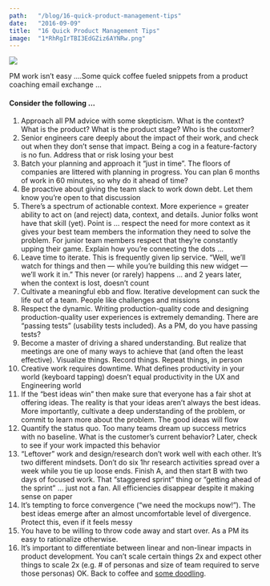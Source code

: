 ```yaml
---
path:	"/blog/16-quick-product-management-tips"
date:	"2016-09-09"
title:	"16 Quick Product Management Tips"
image:	"1*RhRgIrTBI3EdGZiz6AYNRw.png"
---
```


![](/images/1*RhRgIrTBI3EdGZiz6AYNRw.png)

PM work isn’t easy ….Some quick coffee fueled snippets from a product coaching email exchange …

#### Consider the following …

1. Approach all PM advice with some skepticism. What is the context? What is the product? What is the product stage? Who is the customer?
2. Senior engineers care deeply about the impact of their work, and check out when they don’t sense that impact. Being a cog in a feature-factory is no fun. Address that or risk losing your best
3. Batch your planning and approach it “just in time”. The floors of companies are littered with planning in progress. You can plan 6 months of work in 60 minutes, so why do it ahead of time?
4. Be proactive about giving the team slack to work down debt. Let them know you’re open to that discussion
5. There’s a spectrum of actionable context. More experience = greater ability to act on (and reject) data, context, and details. Junior folks wont have that skill (yet). Point is … respect the need for more context as it gives your best team members the information they need to solve the problem. For junior team members respect that they’re constantly upping their game. Explain how you’re connecting the dots …
6. Leave time to iterate. This is frequently given lip service. “Well, we’ll watch for things and then — while you’re building this new widget — we’ll work it in.” This never (or rarely) happens … and 2 years later, when the context is lost, doesn’t count
7. Cultivate a meaningful ebb and flow. Iterative development can suck the life out of a team. People like challenges and missions
8. Respect the dynamic. Writing production-quality code and designing production-quality user experiences is extremely demanding. There are “passing tests” (usability tests included). As a PM, do you have passing tests?
9. Become a master of driving a shared understanding. But realize that meetings are one of many ways to achieve that (and often the least effective). Visualize things. Record things. Repeat things, in person
10. Creative work requires downtime. What defines productivity in your world (keyboard tapping) doesn’t equal productivity in the UX and Engineering world
11. If the “best ideas win” then make sure that everyone has a fair shot at offering ideas. The reality is that your ideas aren’t always the best ideas. More importantly, cultivate a deep understanding of the problem, or commit to learn more about the problem. The good ideas will flow
12. Quantify the status quo. Too many teams dream up success metrics with no baseline. What is the customer’s current behavior? Later, check to see if your work impacted this behavior
13. “Leftover” work and design/research don’t work well with each other. It’s two different mindsets. Don’t do six 1hr research activities spread over a week while you tie up loose ends. Finish A, and then start B with two days of focused work. That “staggered sprint” thing or “getting ahead of the sprint” … just not a fan. All efficiencies disappear despite it making sense on paper
14. It’s tempting to force convergence (“we need the mockups now!”). The best ideas emerge after an almost uncomfortable level of divergence. Protect this, even if it feels messy
15. You have to be willing to throw code away and start over. As a PM its easy to rationalize otherwise.
16. It’s important to differentiate between linear and non-linear impacts in product development. You can’t scale certain things 2x and expect other things to scale 2x (e.g. # of personas and size of team required to serve those personas)
OK. Back to coffee and [some doodling](https://medium.com/personal-growth/10-things-i-learned-by-doodling-for-100-days-straight-a802753c5a25#.2x70dd2ny).

